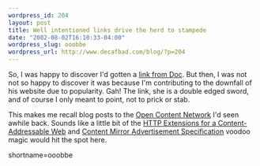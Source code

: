 ```yaml
--- 
wordpress_id: 204
layout: post
title: Well intentioned links drive the herd to stampede
date: "2002-08-02T16:10:33-04:00"
wordpress_slug: ooobbe
wordpress_url: http://www.decafbad.com/blog/?p=204
---
```

<p>So, I was happy to discover I'd gotten a <a href="http://doc.weblogs.com/2002/08/01#nothingExceedsLikeSuccess">link from Doc</a>.  But then, I was not not so happy to discover it was because I'm contributing to the downfall of his website due to popularity.  Gah!  The link, she is a double edged sword, and of course I only meant to point, not to prick or stab.</p>
<p>This makes me recall blog posts to the <a href="http://open-content.net">Open Content Network</a> I'd seen awhile back.  Sounds like a little bit of the <a href="http://open-content.net/specs/draft-jchapweske-caw-03.html">HTTP Extensions for a Content-Addressable Web</a> and <a href="http://open-content.net/specs/">Content Mirror Advertisement Specification</a> voodoo magic would hit the spot here.</p>
<!--more-->
shortname=ooobbe
